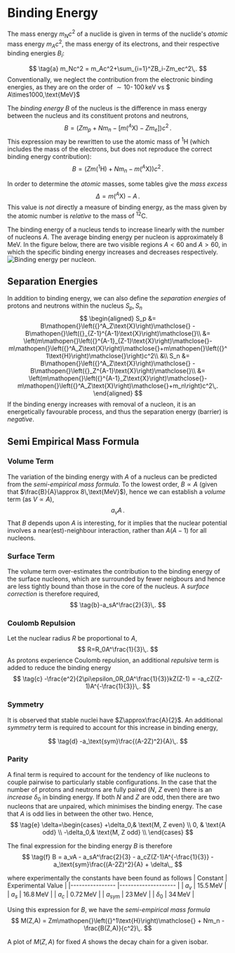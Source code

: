 Binding Energy
==============
The mass energy $m_Nc^2$ of a nuclide is given in terms of the nuclide's _atomic_ mass energy $m_Ac^2$, the mass energy of its electrons, and their respective binding energies $B_i$:
<!-- Here the mass of the atom excludes the binding energy, so we restore it first before subtracting the isolated electron masses -->
$$
\tag{a}
m_Nc^2 = m_Ac^2+\sum_{i=1}^ZB_i-Zm_ec^2\,.
$$
Conventionally, we neglect the contribution from the electronic binding energies, as they are on the order of $\sim10\operatorname{-}100\,\text{keV}$ vs $ A\times1000\,\text{MeV}$

The _binding energy_ $B$ of the nucleus is the difference in mass energy between the nucleus and its constituent protons and neutrons,
$$
B = \left(Zm_p + Nm_n - \left[m({}^A\text{X})-Zm_e\right]\right)c^2\,.
$$
This expression may be rewritten to use the atomic mass of ${}^1\text{H}$ (which includes the mass of the electrons, but does not reproduce the correct binding energy contribution):
$$
\tag{b}
B = \left(Zm({}^1\text{H}) + Nm_n - m({}^A\text{X})\right)c^2\,.
$$

In order to determine the _atomic_ masses, some tables give the _mass excess_
$$
\tag{c}
\Delta = m({}^A\text{X}) - A\,.
$$
This value is _not_ directly a measure of binding energy, as the mass given by the atomic number is _relative_ to the mass of ${}^{12}\text{C}$.

The binding energy of a nucleus tends to increase linearly with the number of nucleons $A$. The average binding energy per nucleon is approximately $8\,\text{MeV}$. In the figure below, there are two visible regions $A<60$ and $A>60$, in which the specific binding energy increases and decreases respectively. 
![Binding energy per nucleon.](https://upload.wikimedia.org/wikipedia/commons/5/53/Binding_energy_curve_-_common_isotopes.svg)

Separation Energies
-------------------
In addition to binding energy, we can also define the _separation energies_ of protons and neutrons within the nucleus $S_p,\,S_n$
$$
\begin{aligned}
S_p &= B\mathopen{}\left({}^A_Z\text{X}\right)\mathclose{} - B\mathopen{}\left({}_{Z-1}^{A-1}\text{X}\right)\mathclose{}\\
&= \left(m\mathopen{}\left({}^{A-1}_{Z-1}\text{X}\right)\mathclose{}-m\mathopen{}\left({}^A_Z\text{X}\right)\mathclose{}+m\mathopen{}\left({}^1\text{H}\right)\mathclose{}\right)c^2\\ 
&\\
S_n &= B\mathopen{}\left({}^A_Z\text{X}\right)\mathclose{} - B\mathopen{}\left({}_Z^{A-1}\text{X}\right)\mathclose{}\\
&= \left(m\mathopen{}\left({}^{A-1}_Z\text{X}\right)\mathclose{}-m\mathopen{}\left({}^A_Z\text{X}\right)\mathclose{}+m_n\right)c^2\,.
\end{aligned}
$$
If the binding energy increases with removal of a nucleon, it is an energetically favourable process, and thus the separation energy (barrier) is _negative_.

Semi Empirical Mass Formula
---------------------------
### Volume Term
The variation of the binding energy with $A$ of a nucleus can be predicted from the _semi-empirical mass formula_. To the lowest order, $B\propto A$ (given that $\frac{B}{A}\approx 8\,\text{MeV}$), hence we can establish a _volume_ term (as $V\propto A$),
$$
    \tag{a}a_vA\,.
$$
That $B$ depends upon $A$ is interesting, for it implies that the nuclear potential involves a near(est)-neighbour interaction, rather than $A(A-1)$ for all nucleons.

### Surface Term
The volume term over-estimates the contribution to the binding energy of the surface nucleons, which are surrounded by fewer neigbours and hence are less tightly bound than those in the core of the nucleus. A _surface correction_ is therefore required,
$$
    \tag{b}-a_sA^\frac{2}{3}\,.
$$

### Coulomb Repulsion
Let the nuclear radius $R$ be proportional to $A$, 
$$
    R=R_0A^\frac{1}{3}\,.
$$
As protons experience Coulomb repulsion, an additional _repulsive_ term is added to reduce the binding energy
$$
\tag{c}
-\frac{e^2}{2\pi\epsilon_0R_0A^\frac{1}{3}}kZ(Z-1) = -a_cZ(Z-1)A^{-\frac{1}{3}}\,.
$$

### Symmetry
It is observed that stable nuclei have $Z\approx\frac{A}{2}$. An additional _symmetry_ term is required to account for this increase in binding energy,
<!-- TODO motivate form of symmetry expression, mention overlap of orbitals-->
$$
\tag{d}
-a_\text{sym}\frac{(A-2Z)^2}{A}\,.
$$

### Parity
<!-- TODO mention spin coupling -->
A final term is required to account for the tendency of like nucleons to couple pairwise to particularly stable configurations. In the case that the number of protons and neutrons are fully paired ($N$, $Z$ even) there is an _increase_ $\delta_0$ in binding energy. If both $N$ and $Z$ are odd, then there are two nucleons that are unpaired, which minimises the binding energy. The case that $A$ is odd lies in between the other two. Hence,
$$
\tag{e}
\delta=\begin{cases}
    +\delta_0,& \text{M, Z even} \\
    0,              & \text{A odd} \\
    -\delta_0,& \text{M, Z odd} \\
\end{cases}
$$

The final expression for the binding energy $B$ is therefore
$$
\tag{f}
B = a_vA - a_sA^\frac{2}{3} - a_cZ(Z-1)A^{-\frac{1}{3}} - a_\text{sym}\frac{(A-2Z)^2}{A} + \delta\,,
$$

where experimentally the constants have been found as follows
| Constant       	| Experimental Value 	|
|----------------	|--------------------	|
| $a_v$          	| $15.5\,\text{MeV}$ 	|
| $a_s$          	| $16.8\,\text{MeV}$ 	|
| $a_c$          	| $0.72\,\text{MeV}$ 	|
| $a_\text{sym}$ 	| $23\,\text{MeV}$   	|
| $\delta_0$     	| $34\,\text{MeV}$   	|

Using this expression for $B$, we have the _semi-empirical mass formula_
$$
M(Z,A) = Zm\mathopen{}\left({}^1\text{H}\right)\mathclose{} + Nm_n - \frac{B(Z,A)}{c^2}\,.
$$

A plot of $M(Z,A)$ for fixed $A$ shows the decay chain for a given isobar.